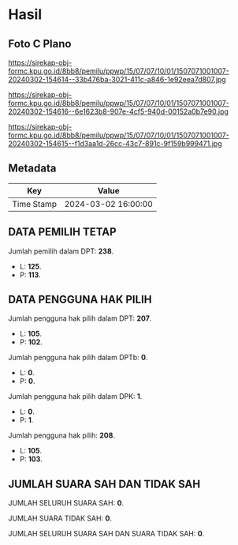 # Hasil

## Foto C Plano

https://sirekap-obj-formc.kpu.go.id/8bb8/pemilu/ppwp/15/07/07/10/01/1507071001007-20240302-154614--33b476ba-3021-411c-a846-1e92eea7d807.jpg

https://sirekap-obj-formc.kpu.go.id/8bb8/pemilu/ppwp/15/07/07/10/01/1507071001007-20240302-154616--6e1623b8-907e-4cf5-940d-00152a0b7e90.jpg

https://sirekap-obj-formc.kpu.go.id/8bb8/pemilu/ppwp/15/07/07/10/01/1507071001007-20240302-154615--f1d3aa1d-26cc-43c7-891c-9f159b999471.jpg


## Metadata

| Key        | Value               |
| ---------- | ------------------- |
| Time Stamp | 2024-03-02 16:00:00 |


## DATA PEMILIH TETAP

Jumlah pemilih dalam DPT: **238**.
 * L: **125**.
 * P: **113**.

## DATA PENGGUNA HAK PILIH

Jumlah pengguna hak pilih dalam DPT: **207**.
 * L: **105**.
 * P: **102**.

Jumlah pengguna hak pilih dalam DPTb: **0**.
 * L: **0**.
 * P: **0**.

Jumlah pengguna hak pilih dalam DPK: **1**.
 * L: **0**.
 * P: **1**.

Jumlah pengguna hak pilih: **208**.
 * L: **105**.
 * P: **103**.

## JUMLAH SUARA SAH DAN TIDAK SAH

JUMLAH SELURUH SUARA SAH: **0**.

JUMLAH SUARA TIDAK SAH: **0**.

JUMLAH SELURUH SUARA SAH DAN SUARA TIDAK SAH: **0**.


